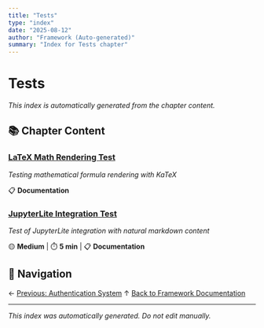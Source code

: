 ```yaml
---
title: "Tests"
type: "index"
date: "2025-08-12"
author: "Framework (Auto-generated)"
summary: "Index for Tests chapter"
---
```


# Tests

*This index is automatically generated from the chapter content.*

## 📚 Chapter Content

### [LaTeX Math Rendering Test](01_latex_rendering_test.md)
*Testing mathematical formula rendering with KaTeX*

📋 **Documentation**

### [JupyterLite Integration Test](02_jupyterlite_integration_test.md)
*Test of JupyterLite integration with natural markdown content*

🟡 **Medium** | ⏱️ **5 min** | 📋 **Documentation**

## 🧭 Navigation

← [Previous: Authentication System](../05_authentication_system/00_index.md)
↑ [Back to Framework Documentation](../00_master_index.md)

---

*This index was automatically generated. Do not edit manually.*